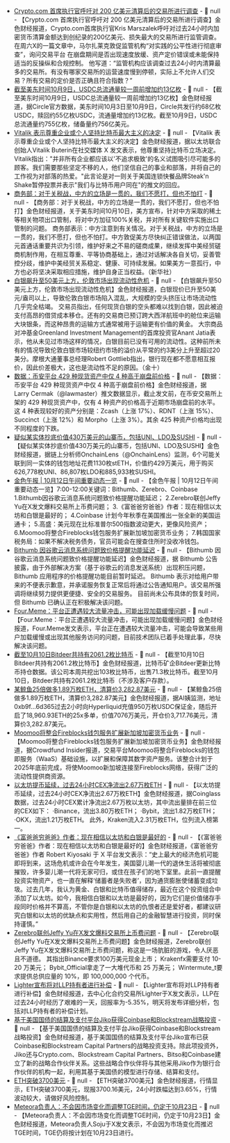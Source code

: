 - [Crypto.com 首席执行官呼吁对 200 亿美元清算后的交易所进行调查]() - 📰 null - 【Crypto.com 首席执行官呼吁对 200 亿美元清算后的交易所进行调查】金色财经报道，Crypto.com首席执行官Kris Marszalek呼吁对过去24小时内加密货币清算金额达到创纪录的200亿美元、损失最大的交易所进行监管调查。 
在周六X的一篇文章中，马尔扎莱克敦促监管机构“对实践的公平性进行彻底审查”，询问交易平台  在崩盘期间是否出现速度放缓、资产定价错误或未能保持适当的反操纵和合规控制。 
他写道：“监管机构应该调查过去24小时内清算最多的交易所。有没有哪家交易所的运营速度慢到停顿，实际上不允许人们交易？所有交易的定价是否正确且符合指数？”
- [截至美东时间10月9日，USDC总流通量较一周前增加约13亿枚](https://www.circle.com/transparency) - 📰 null - 【截至美东时间10月9日，USDC总流通量较一周前增加约13亿枚】金色财经报道，据Circle官方数据，美东时间10月3日至10月9日，Circle共发行约68亿枚USDC，赎回约55亿枚USDC，流通量增加约13亿枚。截至10月9日，USDC总流通量约755亿枚，储备量约756亿美元。
- [Vitalik 表示尊重企业或个人坚持比特币最大主义的决定](https://x.com/VitalikButerin/status/1977229514477650163) - 📰 null - 【Vitalik 表示尊重企业或个人坚持比特币最大主义的决定】金色财经报道，据以太坊联合创始人Vitalik Buterin在社交媒体 X 发文表示，他尊重坚持比特币立场决定。Vitalik指出："并非所有企业都应该以'不追求极致'的名义试图吸引尽可能多的顾客。我们需要那些坚定不移的人，他们坚信自己的事业和部落，并将自己的工作视为对部落的热爱。"此言论是对一则关于美国连锁快餐品牌Steak'n Shake暂停投票并表示"我们与比特币用户同在"的推文的回应。
- [商务部：对于关税战，中方的立场是一贯的，我们不愿打，但也不怕打](https://mp.weixin.qq.com/s/qPHaBRysr4kWYO8S9-Z7BQ) - 📰 null - 【商务部：对于关税战，中方的立场是一贯的，我们不愿打，但也不怕打】金色财经报道，关于美东时间10月10日，美方宣布，针对中方采取的稀土等相关物项出口管制，将对中方加征100%关税，并对所有关键软件实施出口管制的问题。 
商务部表示：中方注意到有关情况。对于关税战，中方的立场是一贯的，我们不愿打，但也不怕打。中方敦促美方尽快纠正错误做法，以两国元首通话重要共识为引领，维护好来之不易的磋商成果，继续发挥中美经贸磋商机制作用，在相互尊重、平等协商基础上，通过对话解决各自关切，妥善管控分歧，维护中美经贸关系稳定、健康、可持续发展。如果美方一意孤行，中方也必将坚决采取相应措施，维护自身正当权益。（新华社）
- [白银飙升至50美元上方，伦敦市场出现流动性危机]() - 📰 null - 【白银飙升至50美元上方，伦敦市场出现流动性危机】金色财经报道，白银现价已升至50美元/盎司以上，导致伦敦白银市场陷入混乱，大规模的空头挤压让市场流动性几乎完全枯竭。 交易员指出，任何现货白银的空头都难以找到白银，因此被迫支付高昂的借贷成本移仓。还有的交易商已预订跨大西洋航班中的舱位来运输大块银条，而这种昂贵的运输方式通常被用于运输更有价值的黄金。 
大宗商品对冲基金Greenland Investment Management的首席投资官Anant Jatia表示，他从未见过市场这样的情况，白银目前已没有可用的流动性。这种前所未有的情况导致伦敦白银市场较纽约市场的溢价从平常的约3美分上升至超过20美分。摩根大通董事总经理Robert Gottlieb指出，银行现在都不愿意相互报价，因此价差极大，这也是流动性不足的原因。（金十）
- [数据：币安平台 429 种现货资产中仅 4 种高于崩盘前价格](https://x.com/lawmaster/status/1977225947461071273) - 📰 null - 【数据：币安平台 429 种现货资产中仅 4 种高于崩盘前价格】金色财经报道，据 Larry Cermak（@lawmaster）推文数据显示，截止发文前，在币安交易所上架的 429 种现货资产中，仅有 4 种资产的价格高于近期市场崩盘前的水平。这 4 种表现较好的资产分别是：Zcash（上涨 17%）、RDNT（上涨 15%）、Succinct（上涨 12%）和 Morpho（上涨 3%）。其余 425 种资产价格均出现不同程度的下跌。
- [疑似某实体抄底价值430万美元的山寨币，包括UNI、LDO及SUSHI](https://x.com/OnchainLens/status/1977220401605517403) - 📰 null - 【疑似某实体抄底价值430万美元的山寨币，包括UNI、LDO及SUSHI】金色财经报道，据链上分析师OnchainLens（@OnchainLens）监测，6个可能关联到同一实体的钱包地址花费1130枚stETH，价值约429万美元，用于购买626,778枚UNI、86,807枚LDO和885,933枚SUSHI。
- [金色午报 | 10月12日午间重要动态一览]() - 📰 null - 【金色午报 | 10月12日午间重要动态一览】7:00-12:00关键词：Bithumb、Zerebro、Coinbase 
1.Bithumb因谷歌云消息系统问题致价格提醒功能延迟； 
2.Zerebro联创Jeffy Yu在X发文爆料交易所上币费问题； 
3.《富爸爸穷爸爸》作者：现在相信以太坊和白银是最好的； 
4.Coinbase 计划今年秋季在美国推出一张全新的美国运通卡； 
5.高盛：美元现在比标准普尔500指数波动更大，更像风险资产； 
6.Moomoo将整合Fireblocks钱包服务扩展新加坡加密货币业务； 
7.韩国国家税务局：如果不解决税务债务，官员可能会在搜查住所时没收冷钱包。
- [Bithumb 因谷歌云消息系统问题致价格提醒功能延迟](https://feed.bithumb.com/notice/1650289) - 📰 null - 【Bithumb 因谷歌云消息系统问题致价格提醒功能延迟】金色财经报道，据 Bithumb 公告披露，由于外部解决方案（基于谷歌云的消息发送系统）出现积压问题，Bithumb 应用程序的价格提醒功能目前暂时延迟。 
Bithumb 表示对给用户带来的不便表示歉意，并承诺服务恢复正常后将通过公告通知用户。该交易所强调将继续努力提供更便捷、安全的交易服务。 
目前尚未公布具体的恢复时间，但 Bithumb 已确认正在积极解决该问题。
- [Four.Meme：平台正遭遇较大流量冲击，可能出现加载缓慢问题](https://x.com/four_meme_/status/1977202626694668301) - 📰 null - 【Four.Meme：平台正遭遇较大流量冲击，可能出现加载缓慢问题】金色财经报道，Four.Meme发文表示，平台正在遭遇较大流量冲击，可能会导致某些用户加载缓慢或出现其他服务访问的问题，目前技术团队已着手处理此事，尽快解决该问题。
- [截至10月10日Bitdeer共持有2061.2枚比特币](https://x.com/BitdeerOfficial/status/1976871071266881845) - 📰 null - 【截至10月10日Bitdeer共持有2061.2枚比特币】金色财经报道，比特币矿企Bitdeer更新比特币持仓数据。该公司本周共挖出103枚比特币，出售71.3枚比特币。截至10月10日，Bitdeer共持有2061.2枚比特币（不涉及客户存款）。
- [某鲸鱼25倍做多1.89万枚ETH，清算价3,282.87美元](https://x.com/ai_9684xtpa/status/1977207849622081845) - 📰 null - 【某鲸鱼25倍做多1.89万枚ETH，清算价3,282.87美元】金色财经报道，据AI姨监测，地址0xb9f...6d365过去2小时向Hyperliquid充值950万枚USDC保证金，随后开启了18,960.93ETH的25x多单，价值7076万美元，开仓价3,717.76美元，清算价3,282.87美元。
- [Moomoo将整合Fireblocks钱包服务扩展新加坡加密货币业务](https://www.crowdfundinsider.com/2025/10/254407-moomoo-to-integrate-fireblocks-wallets-to-expand-crypto-services-in-singapore/) - 📰 null - 【Moomoo将整合Fireblocks钱包服务扩展新加坡加密货币业务】金色财经报道，据Crowdfund Insider报道，交易平台Moomoo将整合Fireblocks的钱包即服务（WaaS）基础设施，以扩展和保障其数字资产服务。该整合计划于2025年底前完成，将使Moomoo新加坡连接至Fireblocks网络，获得广泛的流动性提供商资源。
- [以太坊提币延续，过去24小时CEX净流出2.67万枚ETH](https://www.coinglass.com/zh/Balance) - 📰 null - 【以太坊提币延续，过去24小时CEX净流出2.67万枚ETH】金色财经报道，据Coinglass数据，过去24小时CEX累计净流出2.67万枚以太坊，其中流出量排在前三位的CEX如下： 
·Binance，流出3.80万枚ETH； 
·Bybit，流出1.82万枚ETH； 
·OKX，流出1.21万枚ETH。 
此外，Kraken流入2.31万枚ETH，位列流入榜第一。
- [《富爸爸穷爸爸》作者：现在相信以太坊和白银是最好的](https://x.com/theRealKiyosaki/status/1977112798133113184) - 📰 null - 【《富爸爸穷爸爸》作者：现在相信以太坊和白银是最好的】金色财经报道，《富爸爸穷爸爸》作者 Robert Kiyosaki 于 X 平台发文表示：“史上最大的经济危机可能即将到来，这场危机或许会在今年发生，美国婴儿潮一代的退休生活将被彻底摧毁，许多婴儿潮一代将无家可归，或住在孩子们的地下室里。此前一直提醒投资实物资产，也一直在解释‘储蓄者是失败者’，因为通货膨胀使储蓄变成垃圾。过去几年，我认为黄金、白银和比特币值得储存，最近在这个投资组合中添加了以太坊。如今，我相信白银和以太坊是最好的，因为它们是价值储存手段同时价格并不算高，不管你是白银和以太坊的仇恨者还是爱好者，都建议研究白银和以太坊的优缺点和实用性，然后用自己的金融智慧进行投资，同时保持谨慎。”
- [Zerebro联创Jeffy Yu在X发文爆料交易所上币费问题](https://x.com/omedia_jyu/status/1976744159269855324?t=5USKfIBP86_1jzoj2MyIPQ&s=09) - 📰 null - 【Zerebro联创Jeffy Yu在X发文爆料交易所上币费问题】金色财经报道，Zerebro联创Jeffy Yu在X发文爆料交易所上币费问题，称这是一场肮脏的游戏，令人厌恶且不道德。 
其指出Binance要求100万美元现金上市； 
Krakenfx需要支付 10-20 万美元； 
Bybit_Official拿走了一大堆代币和 25 万美元； 
Wintermute_t要求提供总供应量的 10%，即 100,000,000 个代币。
- [Lighter宣布将对LLP持有者进行补偿](https://x.com/Lighter_xyz/status/1977119327506907212) - 📰 null - 【Lighter宣布将对LLP持有者进行补偿】金色财经报道，去中心化合约交易所Lighter于X发文表示，LLP在过去24小时经历了艰难的一天，回报率为-5.35%，明天将发布详细分析，包括对LLP持有者的补偿计划。
- [基于美国国债的结算及支付平台Jiko获得Coinbase和Blockstream战略投资](https://www.crowdfundinsider.com/2025/10/254403-jiko-confirms-coinbase-blockstream-backing-adds-partnerships/) - 📰 null - 【基于美国国债的结算及支付平台Jiko获得Coinbase和Blockstream战略投资】金色财经报道，基于美国国债的结算及支付平台Jiko宣布已获Coinbase和Blockstream Capital Partners的战略投资支持。除此项投资外，Jiko还与Crypto.com、Blockstream Capital Partners、Bitso和Coinbase建立了新的战略合作伙伴关系。这些战略合作伙伴将与其他采用Jiko作为银行合作伙伴的机构一起，利用其基于美国债的模型进行存储、结算和支付。
- [ETH突破3700美元]() - 📰 null - 【ETH突破3700美元】金色财经报道，行情显示，ETH突破3700美元，现报3700.16美元，24小时跌幅达到3.65%，行情波动较大，请做好风险控制。
- [Meteora负责人：不会因市场变化而调整TGE时间，仍定于10月23日](https://x.com/0xSoju/status/1977050242915918178) - 📰 null - 【Meteora负责人：不会因市场变化而调整TGE时间，仍定于10月23日】金色财经报道，Meteora负责人Soju于X发文表示，不会因为市场变化而推迟TGE时间，TGE仍将按计划在10月23日进行。
